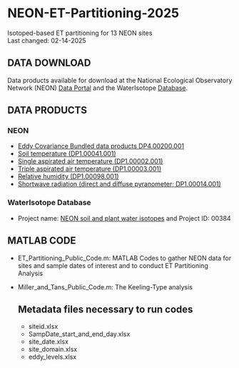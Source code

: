 
# NEON-ET-Partitioning-2025
Isotoped-based ET partitioning for 13 NEON sites  
Last changed: 02-14-2025

## DATA DOWNLOAD
Data products available for download at the National Ecological Observatory Network (NEON) [Data Portal](https://data.neonscience.org) and the WaterIsotope [Database](https://wateriso.utah.edu/waterisotopes/pages/spatial_db/SPATIAL_DB.html). 

## DATA PRODUCTS

### NEON  
	
- [Eddy Covariance Bundled data products DP4.00200.001](https://doi.org/10.48443/j9pt-m241)  
- [Soil temperature (DP1.00041.001)](https://doi.org/10.48443/q24x-pw21)  
- [Single aspirated air temperature (DP1.00002.001)](https://doi.org/10.48443/rr7n-7d52)  
- [Triple aspirated air temperature (DP1.00003.001)](https://doi.org/10.48443/pde7-k607)  
- [Relative humidity (DP1.00098.001)](https://doi.org/10.48443/k9vk-5k27)  
- [Shortwave radiation (direct and diffuse pyranometer; DP1.00014.001)](https://doi.org/10.48443/rk6w-kt91)  


### WaterIsotope Database
- Project name: [NEON soil and plant water isotopes](https://wateriso.utah.edu/waterisotopes/pages/spatial_db ) and Project ID: 00384
	
## MATLAB CODE
- ET_Partitioning_Public_Code.m: MATLAB Codes to gather NEON data for sites and sample dates of interest and to conduct ET Partitioning Analysis
- Miller_and_Tans_Public_Code.m: The Keeling-Type analysis 

  ## Metadata files necessary to run codes
  - siteid.xlsx  
  - SampDate_start_and_end_day.xlsx  
  - site_date.xlsx 
  - site_domain.xlsx  
  - eddy_levels.xlsx  






